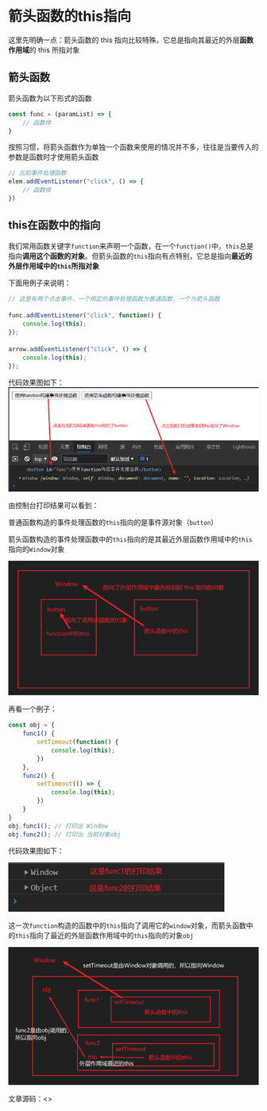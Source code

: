 # 箭头函数的this指向

这里先明确一点：箭头函数的 this 指向比较特殊，它总是指向其最近的外层**函数作用域**的 this 所指对象

## 箭头函数

箭头函数为以下形式的函数

```js
const func = (paramList) => {
    // 函数体
}
```

按照习惯，将箭头函数作为单独一个函数来使用的情况并不多，往往是当要传入的参数是函数时才使用箭头函数

```js
// 比如事件处理函数
elem.addEventListener("click", () => {
    // 函数体
})
```

## this在函数中的指向

我们常用函数关键字`function`来声明一个函数，在一个`function()`中，`this`总是指向**调用这个函数的对象**。但箭头函数的`this`指向有点特别，它总是指向**最近的外层作用域中的`this`所指对象**

下面用例子来说明：

```js
// 这里有两个点击事件，一个绑定的事件处理函数为普通函数，一个为箭头函数

func.addEventListener("click", function() {
    console.log(this);
});

arrow.addEventListener("click", () => {
    console.log(this);
});
```

代码效果图如下：
![代码效果](img/effect.png "代码效果")

由控制台打印结果可以看到：

普通函数构造的事件处理函数的`this`指向的是事件源对象（`button`）

箭头函数构造的事件处理函数中的`this`指向的是其最近外层函数作用域中的`this`指向的`Window`对象

![解释](img/explanation.png "解释")

再看一个例子：

```js
const obj = {
    func1() {
        setTimeout(function() {
            console.log(this);
        })
    },
    func2() {
        setTimeout(() => {
            console.log(this);
        })
    }
}
obj.func1(); // 打印出 Window
obj.func2(); // 打印出 当前对象obj
```

代码效果图如下：

![代码效果](img/effect2.png "代码效果")

这一次`function`构造的函数中的`this`指向了调用它的`window`对象，而箭头函数中的`this`指向了最近的外层函数作用域中的`this`指向的对象`obj`

![解释](img/explanation2.png "解释")

文章源码：<>
